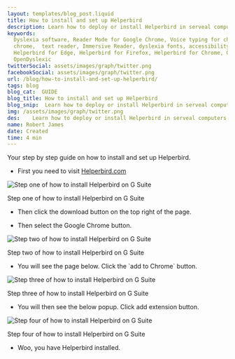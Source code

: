 ```yaml
---
layout: templates/blog_post.liquid
title: How to install and set up Helperbird
description: Learn how to deploy or install Helperbird in serveal computers at once.
keywords:
  Dyslexia software, Reader Mode for Google Chrome, Voice typing for chrome, Text to speech for
  chrome,  text reader, Immersive Reader, dyslexia fonts, accessibility software, dyslexia software,
  Helperbird for Edge, Helperbird for Firefox, Helperbird for Chrome, Opendyslexic for Chrome,
  OpenDyslexic
twitterSocial: assets/images/graph/twitter.png
facebookSocial: assets/images/graph/twitter.png
url: /blog/how-to-install-and-set-up-helperbird/
tags: blog
blog_cat:  GUIDE
blog_title: How to install and set up Helperbird
blog_snip:  Learn how to deploy or install Helperbird in serveal computers at once.
img: /assets/images/graph/twitter.png
des:    Learn how to deploy or install Helperbird in serveal computers at once.
name: Robert James
date: Created
time: 4 min
---
```


  

Your step by step guide on how to install and set up Helperbird.

  

- First you need to visit [Helperbird.com](https://www.helperbird.com)

  

![Step one of how to install Helperbird on G Suite](/assets/images/blog/setup/setup_1.png)

  

Step one of how to install Helperbird on G Suite

  

- Then click the download button on the top right of the page.

- Then select the Google Chrome button.

  

![Step two of how to install Helperbird on G Suite](/assets/images/blog/setup/setup_2.png)

  

Step two of how to install Helperbird on G Suite

  

- You will see the page below. Click the \`add to Chrome\` button.

  

![Step three of how to install Helperbird on G Suite](/assets/images/blog/setup/setup_3.png)

  

Step three of how to install Helperbird on G Suite

  

- You will then see the below popup. Click add extension button.

  

![Step four of how to install Helperbird on G Suite](/assets/images/blog/setup/setup_4.png)

  

Step four of how to install Helperbird on G Suite

  

- Woo, you have Helperbird installed.